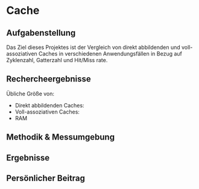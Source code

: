 # Cache

## Aufgabenstellung

Das Ziel dieses Projektes ist der Vergleich von direkt abbildenden und voll-assoziativen Caches in verschiedenen Anwendungsfällen in Bezug auf Zyklenzahl, Gatterzahl und Hit/Miss rate. 

## Rechercheergebnisse
Übliche Größe von:

- Direkt abbildenden Caches:
- Voll-assoziativen Caches:
- RAM



## Methodik & Messumgebung

## Ergebnisse

## Persönlicher Beitrag

